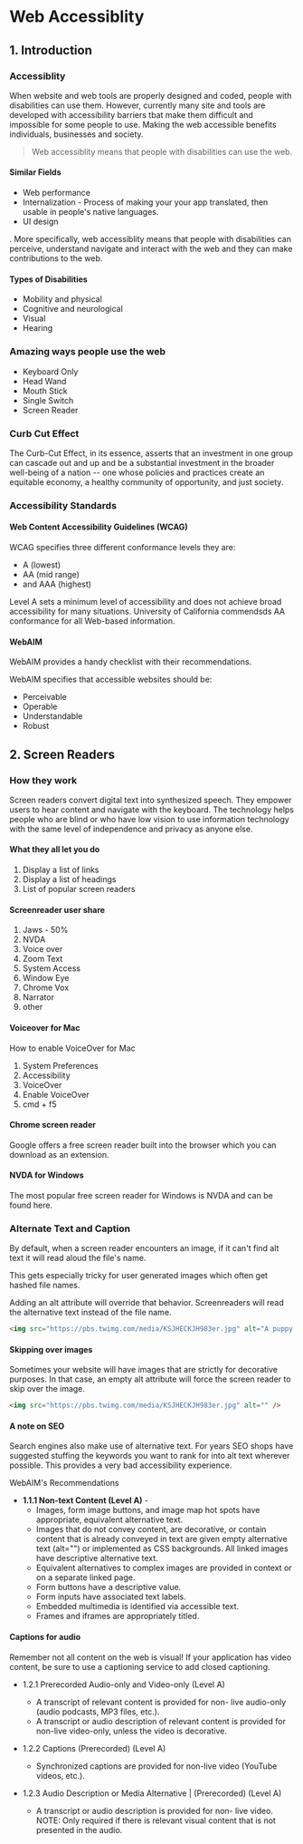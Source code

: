 # Web Accessiblity 

## 1. Introduction 
### Accessiblity 
When website and web tools are properly designed and coded, people with disabilities can use them. However, currently many site and tools are developed with accessibility barriers tbat make them difficult and impossible for some people to use. Making the web accessible benefits individuals, businesses and society. 

> Web accessiblity means that people with disabilities can use the web.


#### Similar Fields 
- Web performance 
- Internalization - Process of making your your app translated, then usable in people's native languages. 
- UI design 

. More specifically, web accessiblity means that people with disabilities can perceive, understand navigate and interact with the web and they can make contributions to the web.


#### Types of Disabilities 
- Mobility and physical
- Cognitive and neurological
- Visual 
- Hearing 


### Amazing ways people use the web
- Keyboard Only
- Head Wand
- Mouth Stick
- Single Switch
- Screen Reader


### Curb Cut Effect
The Curb-Cut Effect, in its essence, asserts that an investment in one group can cascade out and up and be a substantial investment in the broader well-being of a nation -- one whose policies and practices create an equitable economy, a healthy community of opportunity, and just society. 


### Accessibility Standards
#### Web Content Accessibility Guidelines (WCAG)
WCAG specifies three different conformance levels they are:
- A (lowest)
- AA (mid range)
- and AAA (highest) 

Level A sets a minimum level of accessibility and does not achieve broad accessibility for many situations. University of California commendsds AA conformance for all Web-based information.


#### WebAIM
WebAIM provides a handy checklist with their recommendations.

WebAIM specifies that accessible websites should be:

- Perceivable
- Operable
- Understandable
- Robust



## 2. Screen Readers 

### How they work
Screen readers convert digital text into synthesized speech. They empower users to hear content and navigate with the keyboard. The technology helps people who are blind or who have low vision to use information technology with the same level of independence and privacy as anyone else.
 
#### What they all let you do
1. Display a list of links
2. Display a list of headings
3. List of popular screen readers 

#### Screenreader user share
1. Jaws - 50% 
2. NVDA 
3. Voice over 
4. Zoom Text 
5. System Access 
6. Window Eye 
7. Chrome Vox 
8. Narrator
9. other


#### Voiceover for Mac
How to enable VoiceOver for Mac
1. System Preferences
2. Accessibility
3. VoiceOver
4. Enable VoiceOver
5. cmd + f5 

#### Chrome screen reader 
Google offers a free screen reader built into the browser which you can download as an extension.

#### NVDA for Windows
The most popular free screen reader for Windows is NVDA and can be found here. 




### Alternate Text and Caption 
By default, when a screen reader encounters an image, if it can't find alt text it will read aloud the file's name.

This gets especially tricky for user generated images which often get hashed file names. 

Adding an alt attribute will override that behavior. Screenreaders will read the alternative text instead of the file name.

```html 
<img src="https://pbs.twimg.com/media/KSJHECKJH983er.jpg" alt="A puppy in the park" /> 
``` 

#### Skipping over images
Sometimes your website will have images that are strictly for decorative purposes. In that case, an empty alt attribute will force the screen reader to skip over the image.
```html 
<img src="https://pbs.twimg.com/media/KSJHECKJH983er.jpg" alt="" />
``` 


#### A note on SEO
Search engines also make use of alternative text. For years SEO shops have suggested stuffing the keywords you want to rank for into alt text wherever possible. This provides a very bad accessibility experience.

WebAIM's Recommendations
- **1.1.1 Non-text Content (Level A)** - 
  - Images, form image buttons, and image map hot spots have appropriate, equivalent alternative text. 
  - Images that do not convey content, are decorative, or contain content that is already conveyed in text are given empty alternative text (alt="") or implemented as CSS backgrounds. All linked images have descriptive alternative text. 
  - Equivalent alternatives to complex images are provided in context or on a separate linked page. 
  - Form buttons have a descriptive value. 
  - Form inputs have associated text labels. 
  - Embedded multimedia is identified via accessible text. 
  - Frames and iframes are appropriately titled.


#### Captions for audio
Remember not all content on the web is visual! If your application has video content, be sure to use a captioning service to add closed captioning.

- 1.2.1 Prerecorded Audio-only and Video-only (Level A) 
   - A transcript of relevant content is provided for non- live audio-only (audio podcasts, MP3 files, etc.). 
   - A transcript or audio description of relevant content is provided for non-live video-only, unless the video is decorative.

- 1.2.2 Captions (Prerecorded) (Level A) 
  - Synchronized captions are provided for non-live video (YouTube videos, etc.). 

- 1.2.3 Audio Description or Media Alternative | (Prerecorded) (Level A)
  - A transcript or audio description is provided for non- live video.
NOTE: Only required if there is relevant visual content that is not presented in the audio.



